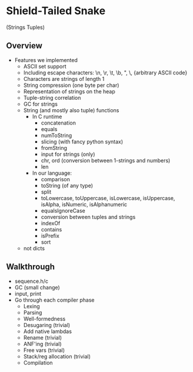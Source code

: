 # Shield-Tailed Snake

(Strings Tuples)

## Overview

-   Features we implemented
    -   ASCII set support
    -   Including escape characters: \n, \r, \t, \b, \", \\, \{arbitrary ASCII code}
    -   Characters are strings of length 1
    -   String compression (one byte per char)
    -   Representation of strings on the heap
    -   Tuple-string correlation
    -   GC for strings
    -   String (and mostly also tuple) functions
        -   In C runtime
            -   concatenation
            -   equals
            -   numToString
            -   slicing (with fancy python syntax)
            -   fromString
            -   input for strings (only)
            -   chr, ord (conversion between 1-strings and numbers)
            -   len
        -   In our language:
            -   comparison
            -   toString (of any type)
            -   split
            -   toLowercase, toUppercase, isLowercase, isUppercase, isAlpha, isNumeric, isAlphanumeric
            -   equalsIgnoreCase
            -   conversion between tuples and strings
            -   indexOf
            -   contains
            -   isPrefix
            -   sort
    -   not dicts

## Walkthrough

-   sequence.h/c
-   GC (small change)
-   input, print
-   Go through each compiler phase
    -   Lexing
    -   Parsing
    -   Well-formedness
    -   Desugaring (trivial)
    -   Add native lambdas
    -   Rename (trivial)
    -   ANF'ing (trivial)
    -   Free vars (trivial)
    -   Stack/reg allocation (trivial)
    -   Compilation
